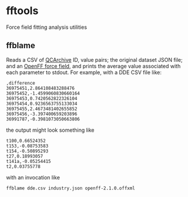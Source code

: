 # fftools
Force field fitting analysis utilities

## ffblame
Reads a CSV of [QCArchive][qcarchive] ID, value pairs; the original dataset JSON
file; and an [OpenFF force field][openff], and prints the average value
associated with each parameter to stdout. For example, with a DDE CSV file like:

``` csv
,difference
36975451,2.864108483288476
36975452,-1.4599060830660164
36975453,0.7420562822326104
36975454,0.9236563755133034
36975455,2.4673481402655852
36975456,-3.397400659203896
36991787,-0.3981073050663806
```

the output might look something like

``` text
t100,0.66524352
t153,-0.08753583
t154,-0.50895293
t27,0.18993057
t141a,-0.05254415
t2,0.03755778
```

with an invocation like

``` shell
ffblame dde.csv industry.json openff-2.1.0.offxml
```

<!-- References -->
[qcarchive]: https://qcarchive.molssi.org/
[openff]: https://openforcefield.org/force-fields/force-fields/
